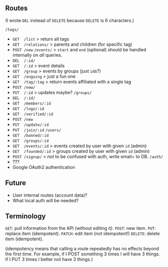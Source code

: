 
## Routes

(I wrote `DEL` instead of `DELETE` because `DELETE` is 6 characters.)

`/tags/`
- `GET  /list`            > return all tags
- `GET  /relations/`      > parents and children (for specific tag)
- `POST /new`
`/events/`                > `start` and `end` (optional) should be handled internally on *all* queries.
- `DEL  /:id/`
- `GET  /:id`             > event details
- `GET  /group`           > events by groups (just `id`s?)
- `GET  /ongoing`         > just a fun one
- `GET  /tag/:tag`        > return events affiliated with a single tag
- `POST /new/`
- `PUT  /:id`             > updates maybe?
`/groups/`
- `DEL  /:id/`
- `GET  /members/:id`
- `GET  /logo/:id`
- `GET  /verified/:id`
- `POST /new`
- `PUT  /update/:id`
- `PUT  /join/:id`
`/users/`
- `GET  /banned/:id`
- `GET  /groups/:id`
- `GET  /events/:id`      > events created by user with given `id` (admin)
- `GET  /founded/:id`     > groups created by user with given `id` (admin)
- `POST /signup/`         > *not* to be confused with auth, write email+ to DB.
`/auth/` 
- ???
- Google OAuth2 authentication

## Future

- User internal routes (account data)?
- What local auth will be needed?

## Terminology

`GET`: pull information from the API (without editing it).
`POST`: new item.
`PUT`: replace item (idempotent).
`PATCH`: edit item (not idempotent!)
`DELETE`: delete item (idempotent).

(idempotency means that calling a route repeatedly has no effects beyond the first time. For example, if I POST something 3 times I will have 3 things. If I PUT 3 times I better not have 3 things.) 
